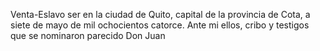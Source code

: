 Venta-Eslavo
ser en la ciudad de Quito, capital de la provincia de Cota, a siete de mayo de mil ochocientos catorce. Ante mi ellos, cribo y testigos que se nominaron parecido Don Juan